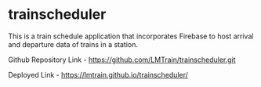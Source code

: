 # trainscheduler

This is a train schedule application that incorporates Firebase to host arrival and departure data of trains in a station.

Github Repository Link - https://github.com/LMTrain/trainscheduler.git

Deployed Link - https://lmtrain.github.io/trainscheduler/
